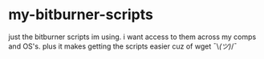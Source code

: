 # my-bitburner-scripts
just the bitburner scripts im using. i want access to them across my comps and OS's. plus it makes getting the scripts easier cuz of wget ¯\\_(ツ)_/¯
